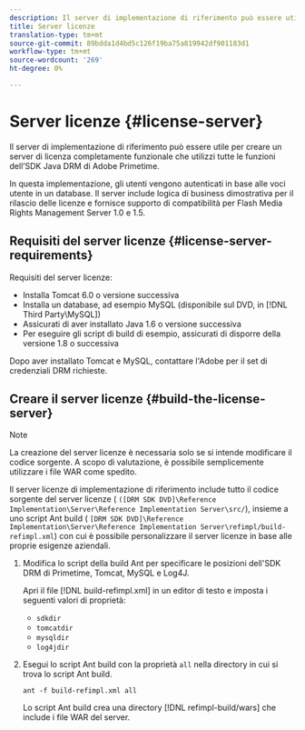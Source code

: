 ```yaml
---
description: Il server di implementazione di riferimento può essere utile per creare un server di licenza completamente funzionale che utilizzi tutte le funzioni dell’SDK Java DRM di Adobe Primetime.
title: Server licenze
translation-type: tm+mt
source-git-commit: 89bdda1d4bd5c126f19ba75a819942df901183d1
workflow-type: tm+mt
source-wordcount: '269'
ht-degree: 0%

---
```



# Server licenze {#license-server}

Il server di implementazione di riferimento può essere utile per creare un server di licenza completamente funzionale che utilizzi tutte le funzioni dell’SDK Java DRM di Adobe Primetime.

In questa implementazione, gli utenti vengono autenticati in base alle voci utente in un database. Il server include logica di business dimostrativa per il rilascio delle licenze e fornisce supporto di compatibilità per Flash Media Rights Management Server 1.0 e 1.5.

## Requisiti del server licenze {#license-server-requirements}

Requisiti del server licenze:

* Installa Tomcat 6.0 o versione successiva
* Installa un database, ad esempio MySQL (disponibile sul DVD, in [!DNL Third Party\MySQL])
* Assicurati di aver installato Java 1.6 o versione successiva
* Per eseguire gli script di build di esempio, assicurati di disporre della versione 1.8 o successiva

Dopo aver installato Tomcat e MySQL, contattare l&#39;Adobe per il set di credenziali DRM richieste.

## Creare il server licenze {#build-the-license-server}

>[!NOTE]
>
>La creazione del server licenze è necessaria solo se si intende modificare il codice sorgente. A scopo di valutazione, è possibile semplicemente utilizzare i file WAR come spedito.

Il server licenze di implementazione di riferimento include tutto il codice sorgente del server licenze ( `([DRM SDK DVD]\Reference Implementation\Server\Reference Implementation Server\src/`), insieme a uno script Ant build ( `[DRM SDK DVD]\Reference Implementation\Server\Reference Implementation Server\refimpl/build-refimpl.xml`) con cui è possibile personalizzare il server licenze in base alle proprie esigenze aziendali.

1. Modifica lo script della build Ant per specificare le posizioni dell&#39;SDK DRM di Primetime, Tomcat, MySQL e Log4J.

   Apri il file [!DNL build-refimpl.xml] in un editor di testo e imposta i seguenti valori di proprietà:

   * `sdkdir`
   * `tomcatdir`
   * `mysqldir`
   * `log4jdir`

1. Esegui lo script Ant build con la proprietà `all` nella directory in cui si trova lo script Ant build.

   ```
   ant -f build-refimpl.xml all
   ```

   Lo script Ant build crea una directory [!DNL refimpl-build/wars] che include i file WAR del server.
